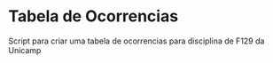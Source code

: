 # Tabela de Ocorrencias
Script para criar uma tabela de ocorrencias para disciplina de F129 da Unicamp
